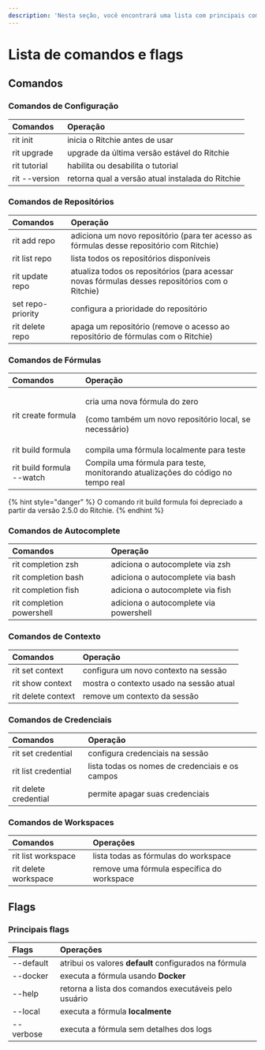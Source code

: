 ```yaml
---
description: 'Nesta seção, você encontrará uma lista com principais comandos do Ritchie.'
---
```


# Lista de comandos e flags

## Comandos

### Comandos de Configuração

| Comandos | Operação |
| :--- | :--- |
| rit init  | inicia o Ritchie antes de usar |
| rit upgrade | upgrade da última versão estável do Ritchie  |
| rit tutorial  | habilita ou desabilita o tutorial  |
| rit --version | retorna qual a versão atual instalada do Ritchie |

### Comandos de Repositórios 

| Comandos | Operação |
| :--- | :--- |
| rit add repo | adiciona um novo repositório \(para ter acesso as fórmulas desse repositório com Ritchie\) |
| rit list repo | lista todos os repositórios disponíveis  |
| rit update repo | atualiza todos os repositórios \(para acessar novas fórmulas desses repositórios com o Ritchie\) |
| set repo-priority | configura a prioridade do repositório  |
| rit delete repo | apaga um repositório  \(remove o acesso ao repositório de fórmulas com o Ritchie\)  |

### Comandos de Fórmulas

<table>
  <thead>
    <tr>
      <th style="text-align:left">Comandos</th>
      <th style="text-align:left">Opera&#xE7;&#xE3;o</th>
    </tr>
  </thead>
  <tbody>
    <tr>
      <td style="text-align:left">rit create formula</td>
      <td style="text-align:left">
        <p>cria uma nova f&#xF3;rmula do zero</p>
        <p>(como tamb&#xE9;m um novo reposit&#xF3;rio local, se necess&#xE1;rio)</p>
      </td>
    </tr>
    <tr>
      <td style="text-align:left">rit build formula</td>
      <td style="text-align:left">compila uma f&#xF3;rmula localmente para teste</td>
    </tr>
    <tr>
      <td style="text-align:left">rit build formula --watch</td>
      <td style="text-align:left">Compila uma f&#xF3;rmula para teste, monitorando atualiza&#xE7;&#xF5;es
        do c&#xF3;digo no tempo real</td>
    </tr>
  </tbody>
</table>

{% hint style="danger" %}
O comando rit build formula foi depreciado a partir da versão 2.5.0 do Ritchie. 
{% endhint %}

### Comandos de Autocomplete

| Comandos | Operação |
| :--- | :--- |
| rit completion zsh | adiciona o autocomplete via zsh |
| rit completion bash | adiciona o autocomplete via bash |
| rit completion fish | adiciona o autocomplete via fish |
| rit completion powershell | adiciona o autocomplete via powershell |

### Comandos de Contexto

| Comandos | Operação |
| :--- | :--- |
| rit set context | configura um novo contexto na sessão |
| rit show context | mostra o contexto usado na sessão atual |
| rit delete context | remove um contexto da sessão |

### Comandos de Credenciais

| Comandos | Operação |
| :--- | :--- |
| rit set credential | configura credenciais na sessão |
| rit list credential | lista todas os nomes de credenciais e os campos |
| rit delete credential | permite apagar suas credenciais  |

### Comandos de Workspaces <a id="workspace-commands"></a>

| Comandos | Operações |
| :--- | :--- |
| rit list workspace | lista todas as fórmulas do workspace  |
| rit delete workspace | remove uma fórmula específica do workspace |

## Flags

### Principais flags 

| Flags | Operações |
| :--- | :--- |
| --default | atribui os valores **default** configurados na fórmula |
| --docker | executa a fórmula usando **Docker** |
| --help | retorna a lista dos comandos executáveis pelo usuário |
| --local | executa a fórmula **localmente** |
| --verbose | executa a fórmula sem detalhes dos logs |

